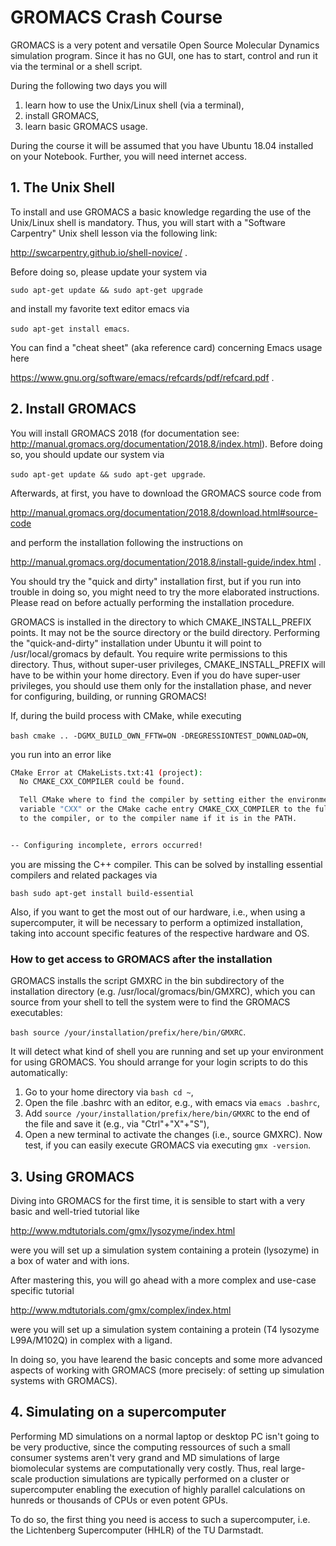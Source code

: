 # GROMACS Crash Course

GROMACS is a very potent and versatile Open Source Molecular Dynamics simulation program.
Since it has no GUI, one has to start, control and run it via the terminal or a shell script.

During the following two days you will
1. learn how to use the Unix/Linux shell (via a terminal),
2. install GROMACS,
3. learn basic GROMACS usage.

During the course it will be assumed that you have Ubuntu 18.04 installed on your Notebook.
Further, you will need internet access.

## 1. The Unix Shell
To install and use GROMACS a basic knowledge regarding the use of the Unix/Linux shell is mandatory.
Thus, you will start with a "Software Carpentry" Unix shell lesson via the following link:

http://swcarpentry.github.io/shell-novice/ .

Before doing so, please update your system via

``` sudo apt-get update && sudo apt-get upgrade ```

and install my favorite text editor emacs via

``` sudo apt-get install emacs ```.

You can find a "cheat sheet" (aka reference card) concerning Emacs usage here

https://www.gnu.org/software/emacs/refcards/pdf/refcard.pdf .

## 2. Install GROMACS
You will install GROMACS 2018 (for documentation see: http://manual.gromacs.org/documentation/2018.8/index.html).
Before doing so, you should update our system via

``` sudo apt-get update && sudo apt-get upgrade ```.

Afterwards, at first, you have to download the GROMACS source code from

http://manual.gromacs.org/documentation/2018.8/download.html#source-code

and perform the installation following the instructions on

http://manual.gromacs.org/documentation/2018.8/install-guide/index.html .

You should try the "quick and dirty" installation first, but if you run into trouble in doing so,
you might need to try the more elaborated instructions. Please read on before actually performing the installation procedure.

GROMACS is installed in the directory to which CMAKE_INSTALL_PREFIX points.
It may not be the source directory or the build directory.
Performing the "quick-and-dirty" installation under Ubuntu it will point to /usr/local/gromacs by default.
You require write permissions to this directory. Thus, without super-user privileges, CMAKE_INSTALL_PREFIX will have to be within your home directory. Even if you do have super-user privileges, you should use them only for the installation phase, and never for configuring, building, or running GROMACS!

If, during the build process with CMake, while executing

``` bash cmake .. -DGMX_BUILD_OWN_FFTW=ON -DREGRESSIONTEST_DOWNLOAD=ON ```, 

you run into an error like

``` bash
CMake Error at CMakeLists.txt:41 (project):
  No CMAKE_CXX_COMPILER could be found.

  Tell CMake where to find the compiler by setting either the environment
  variable "CXX" or the CMake cache entry CMAKE_CXX_COMPILER to the full path
  to the compiler, or to the compiler name if it is in the PATH.


-- Configuring incomplete, errors occurred!
```

you are missing the C++ compiler.
This can be solved by installing essential compilers and related packages via

``` bash sudo apt-get install build-essential ```

Also, if you want to get the most out of our hardware, i.e., when using a supercomputer,
it will be necessary to perform a optimized installation, 
taking into account specific features of the respective hardware and OS.

### How to get access to GROMACS after the installation
GROMACS installs the script GMXRC in the bin subdirectory of the installation directory (e.g. /usr/local/gromacs/bin/GMXRC), which you can source from your shell to tell the system were to find the GROMACS executables:

``` bash source /your/installation/prefix/here/bin/GMXRC ```.

It will detect what kind of shell you are running and set up your environment for using GROMACS. 
You should arrange for your login scripts to do this automatically:
1. Go to your home directory via ``` bash cd ~ ```,
2. Open the file .bashrc with an editor, e.g., with emacs via ``` emacs .bashrc ```,
3. Add ``` source /your/installation/prefix/here/bin/GMXRC ``` to the end of the file and save it (e.g., via "Ctrl"+"X"+"S"),
4. Open a new terminal to activate the changes (i.e., source GMXRC).
Now test, if you can easily execute GROMACS via executing ``` gmx -version ```.

## 3. Using GROMACS
Diving into GROMACS for the first time, it is sensible to start with a very basic and well-tried tutorial like

http://www.mdtutorials.com/gmx/lysozyme/index.html

were you will set up a simulation system containing a protein (lysozyme) in a box of water and with ions.

After mastering this, you will go ahead with a more complex and use-case specific tutorial

http://www.mdtutorials.com/gmx/complex/index.html

were you will set up a simulation system containing a protein (T4 lysozyme L99A/M102Q) in complex with a ligand.

In doing so, you have learend the basic concepts and some more advanced aspects of working with GROMACS 
(more precisely: of setting up simulation systems with GROMACS).

## 4. Simulating on a supercomputer
Performing MD simulations on a normal laptop or desktop PC isn't going to be very productive,
since the computing ressources of such a small consumer systems aren't very grand 
and MD simulations of large biomolecular systems are computationally very costly.
Thus, real large-scale production simulations are typically performed on a cluster or supercomputer
enabling the execution of highly parallel calculations on hunreds or thousands of CPUs or even potent GPUs.

To do so, the first thing you need is access to such a supercomputer, 
i.e. the Lichtenberg Supercomputer (HHLR) of the TU Darmstadt.
